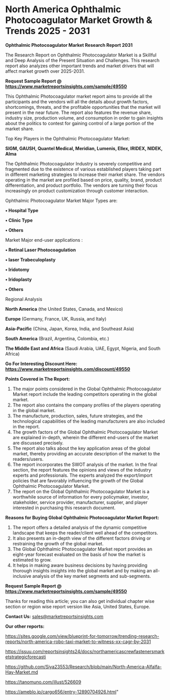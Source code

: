 # North America Ophthalmic Photocoagulator Market Growth & Trends 2025 - 2031

<strong>Ophthalmic Photocoagulator Market Research Report 2031</strong>

The Research Report on Ophthalmic Photocoagulator Market is a Skillful and Deep Analysis of the Present Situation and Challenges. This research report also analyzes other important trends and market drivers that will affect market growth over 2025-2031.

<strong>Request Sample Report @ <a href=https://www.marketreportsinsights.com/sample/49550>https://www.marketreportsinsights.com/sample/49550</a></strong>

This Ophthalmic Photocoagulator market report aims to provide all the participants and the vendors will all the details about growth factors, shortcomings, threats, and the profitable opportunities that the market will present in the near future. The report also features the revenue share, industry size, production volume, and consumption in order to gain insights about the politics to contest for gaining control of a large portion of the market share.

Top Key Players in the Ophthalmic Photocoagulator Market:

<strong>SIGM, GAUSH, Quantel Medical, Meridian, Lumenis, Ellex, IRIDEX, NIDEK, Alma</strong>

The Ophthalmic Photocoagulator Industry is severely competitive and fragmented due to the existence of various established players taking part in different marketing strategies to increase their market share. The vendors operating in the market are profiled based on price, quality, brand, product differentiation, and product portfolio. The vendors are turning their focus increasingly on product customization through customer interaction.

Ophthalmic Photocoagulator Market Major Types are:

<strong>•  Hospital Type

•  Clinic Type

•  Others</strong>

Market Major end-user applications :

<strong>•  Retinal Laser Photocoagulation

•  laser Trabeculoplasty

•  Iridotomy

•  Iridoplasty

•  Others</strong>

Regional Analysis

</u><strong><b>North America</b></strong> (the United States, Canada, and Mexico)

<strong><b>Europe </b></strong>(Germany, France, UK, Russia, and Italy)

<strong><b>Asia-Pacific</b></strong> (China, Japan, Korea, India, and Southeast Asia)

<strong><b>South America</b></strong> (Brazil, Argentina, Colombia, etc.)

<strong><b>The Middle East and Africa</b></strong> (Saudi Arabia, UAE, Egypt, Nigeria, and South Africa)

<strong>Go For Interesting Discount Here: <a href=https://www.marketreportsinsights.com/discount/49550>https://www.marketreportsinsights.com/discount/49550</a></strong>

<strong>Points Covered in The Report:</strong>
<ol>
  <li>The major points considered in the Global Ophthalmic Photocoagulator Market report include the leading competitors operating in the global market.</li>
  <li>The report also contains the company profiles of the players operating in the global market.</li>
  <li>The manufacture, production, sales, future strategies, and the technological capabilities of the leading manufacturers are also included in the report.</li>
  <li>The growth factors of the Global Ophthalmic Photocoagulator Market are explained in-depth, wherein the different end-users of the market are discussed precisely.</li>
  <li>The report also talks about the key application areas of the global market, thereby providing an accurate description of the market to the readers/users.</li>
  <li>The report incorporates the SWOT analysis of the market. In the final section, the report features the opinions and views of the industry experts and professionals. The experts analyzed the export/import policies that are favorably influencing the growth of the Global Ophthalmic Photocoagulator Market.</li>
  <li>The report on the Global Ophthalmic Photocoagulator Market is a worthwhile source of information for every policymaker, investor, stakeholder, service provider, manufacturer, supplier, and player interested in purchasing this research document.</li>
</ol>
<strong>Reasons for Buying Global Ophthalmic Photocoagulator Market Report:</strong>

<ol>
  <li>The report offers a detailed analysis of the dynamic competitive landscape that keeps the reader/client well ahead of the competitors.</li>
  <li>It also presents an in-depth view of the different factors driving or restraining the growth of the global market.</li>
  <li>The Global Ophthalmic Photocoagulator Market report provides an eight-year forecast evaluated on the basis of how the market is estimated to grow.</li>
  <li>It helps in making aware business decisions by having providing thorough insights insights into the global market and by making an all-inclusive analysis of the key market segments and sub-segments.</li>
</ol>
<strong>Request Sample Report @ <a href=https://www.marketreportsinsights.com/sample/49550>https://www.marketreportsinsights.com/sample/49550</a></strong>


Thanks for reading this article; you can also get individual chapter wise section or region wise report version like Asia, United States, Europe.

<strong>Contact Us:</strong>
sales@marketreportsinsights.com

<strong>Our other reports:</strong>

<a href=https://sites.google.com/view/blueprint-for-tomorrow/trending-research-reports/north-america-robo-taxi-market-to-witness-xx-cagr-by-2031>https://sites.google.com/view/blueprint-for-tomorrow/trending-research-reports/north-america-robo-taxi-market-to-witness-xx-cagr-by-2031</a>

<a href=https://issuu.com/reportsinsights24/docs/northamericascrewfastenersmarketstrategicforecasti>https://issuu.com/reportsinsights24/docs/northamericascrewfastenersmarketstrategicforecasti</a>

<a href=https://github.com/Siya23553/Research/blob/main/North-America-Alfalfa-Hay-Market.md>https://github.com/Siya23553/Research/blob/main/North-America-Alfalfa-Hay-Market.md</a>

<a href=https://tanomuno.com/illust/526609>https://tanomuno.com/illust/526609</a>

<a href=https://ameblo.jp/cargo656/entry-12890704926.html>https://ameblo.jp/cargo656/entry-12890704926.html</a>"
